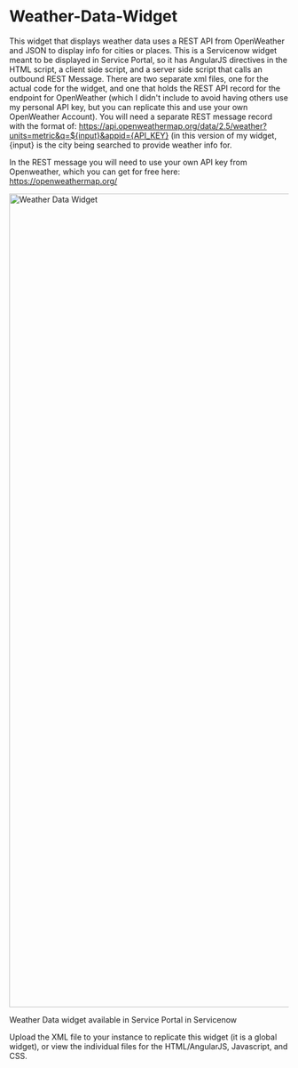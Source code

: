 # Weather-Data-Widget
This widget that displays weather data uses a REST API from OpenWeather and JSON to display info for cities or places. This is a Servicenow widget meant to be displayed in Service Portal, so it has AngularJS directives in the HTML script, a client side script, and a server side script that calls an outbound REST Message. There are two separate xml files, one for the actual code for the widget, and one that holds the REST API record for the endpoint for OpenWeather (which I didn't include to avoid having others use my personal API key, but you can replicate this and use your own OpenWeather Account). You will need a separate REST message record with the format of: https://api.openweathermap.org/data/2.5/weather?units=metric&q=${input}&appid={API_KEY} (in this version of my widget, {input} is the city being searched to provide weather info for. 

In the REST message you will need to use your own API key from Openweather, which you can get for free here: https://openweathermap.org/

<img width="1464" alt="Weather Data Widget" src="https://github.com/sarahslikk/Weather-Data-Widget/assets/148659685/76dacd44-c3ad-4ea2-8913-395e9b4767b3">

Weather Data widget available in Service Portal in Servicenow

Upload the XML file to your instance to replicate this widget (it is a global widget), or view the individual files for the HTML/AngularJS, Javascript, and CSS.

